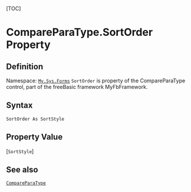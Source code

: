 [TOC]
# CompareParaType.SortOrder Property

## Definition
Namespace: [`My.Sys.Forms`](My.Sys.Forms.md)
`SortOrder` is property of the CompareParaType control, part of the freeBasic framework MyFbFramework.
## Syntax
```freeBasic
SortOrder As SortStyle
```
## Property Value
[`SortStyle`]
## See also
[`CompareParaType`](CompareParaType.md)
